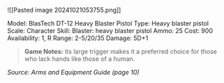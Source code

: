 ![[Pasted image 20241021053755.png]]

Model: BlasTech DT-12 Heavy Blaster Pistol
Type: Heavy blaster pistol
Scale: Character
Skill: Blaster: heavy blaster pistol
Ammo: 25
Cost: 900
Availability: 1, R
Range: 2-5/20/35
Damage: 5D+1

> **Game Notes:**
>  Its large trigger makes it a preferred choice for those who lack hands like those of a human.

*Source: Arms and Equipment Guide (page 10)*